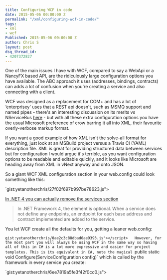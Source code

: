 ```yaml
---
title: Configuring WCF in code
date: 2015-05-06 00:00:00 Z
permalink: "/xml/configuring-wcf-in-code/"
tags:
- xml
- wcf
Published: 2015-05-06 00:00:00 Z
author: Chris S
layout: post
dsq_thread_id:
- 4207372827
---
```


One of the main issues I have with WCF, compared to say a WebApi or a NancyFX based API, are the ridiculously large configuration options you have available. The ABC approach it uses (addresses, bindings, contracts) can adds a lot of confusion when you're creating a service and also connecting with a client.

<!--more-->

  
WCF was designed as a replacement for COM+ and has a lot of &#8216;enterprisey' uses that a REST api doesn't, such as MSMQ support and named pipes - there's an interesting discussion on its merits vs NServiceBus <a href="https://groups.yahoo.com/neo/groups/nservicebus/conversations/topics/712" target="_blank">here</a> - but with all these extra configuration options you have the usual Microsoft preference of crow barring it all into XML, their favourite overly-verbose markup format.

If you want a good example of how XML isn't the solve-all format for everything, just look at an MSBuild project versus a Travis CI (YAML) description file. XML is great for providing structured data between services but for configuration I would argue it's terrible, as you want configuration options to be readable and editable quickly, and it looks like Microsoft are heading away from XML in vNext anyway and onto JSON.

So a giant WCF XML configuration section in your web.config could look something like this:

`gist:yetanotherchris/27f02f697b997be78623.js"></script>

<a href="https://msdn.microsoft.com/en-us/library/ee530014%28v=vs.110%29.aspx" target="_blank">In .NET 4 you can actually remove the services section</a>

> In .NET Framework 4, the <span class="code"><service></span> element is optional. When a service does not define any endpoints, an endpoint for each base address and contract implemented are added to the service. 

You let WCF create all the defaults for you, getting a leaner web.config:

`gist:yetanotherchris/0ae2c3c88dbad0ae9393.js"></script>  
However, for the most part you will always be using WCF in the same way so having all of this in C# is a lot more expressive and easier for project templates. This is its equivalent in C#, note the magical `public static void Configure(ServiceConfiguration config)` which is called by the framework in every service you create:

`gist:yetanotherchris/6ee7819a5fe3f42f0cc0.js"></script>